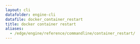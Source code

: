 ```yaml
---
layout: cli
datafolder: engine-cli
datafile: docker_container_restart
title: docker container restart
aliases:
  - /edge/engine/reference/commandline/container_restart/
---
```

<!--
This page is automatically generated from Docker's source code. If you want to
suggest a change to the text that appears here, open a ticket or pull request
in the source repository on GitHub:

https://github.com/docker/cli
-->

